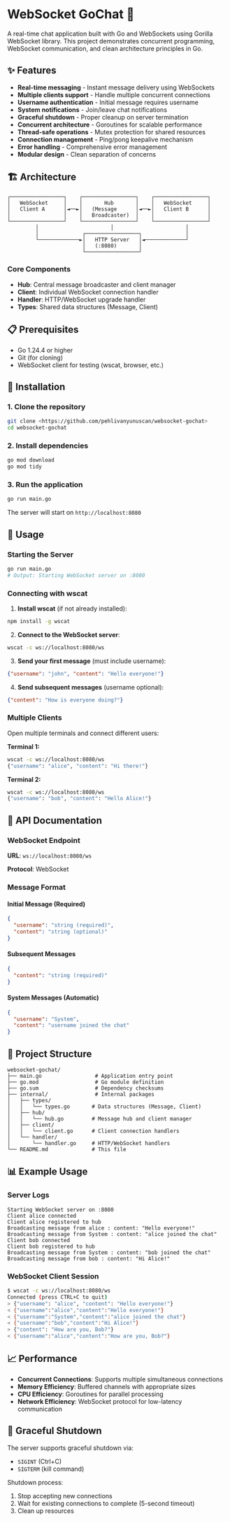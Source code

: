 # WebSocket GoChat 🚀

A real-time chat application built with Go and WebSockets using Gorilla WebSocket library. This project demonstrates concurrent programming, WebSocket communication, and clean architecture principles in Go.

## ✨ Features

- **Real-time messaging** - Instant message delivery using WebSockets
- **Multiple clients support** - Handle multiple concurrent connections
- **Username authentication** - Initial message requires username
- **System notifications** - Join/leave chat notifications
- **Graceful shutdown** - Proper cleanup on server termination
- **Concurrent architecture** - Goroutines for scalable performance
- **Thread-safe operations** - Mutex protection for shared resources
- **Connection management** - Ping/pong keepalive mechanism
- **Error handling** - Comprehensive error management
- **Modular design** - Clean separation of concerns

## 🏗️ Architecture

```
┌─────────────────┐    ┌─────────────────┐    ┌─────────────────┐
│   WebSocket     │    │       Hub       │    │   WebSocket     │
│   Client A      │◄──►│   (Message      │◄──►│   Client B      │
│                 │    │   Broadcaster)  │    │                 │
└─────────────────┘    └─────────────────┘    └─────────────────┘
         │                       │                       │
         │              ┌─────────────────┐              │
         └─────────────►│   HTTP Server   │◄─────────────┘
                        │   (:8080)       │
                        └─────────────────┘
```

### Core Components

- **Hub**: Central message broadcaster and client manager
- **Client**: Individual WebSocket connection handler
- **Handler**: HTTP/WebSocket upgrade handler
- **Types**: Shared data structures (Message, Client)

## 📋 Prerequisites

- Go 1.24.4 or higher
- Git (for cloning)
- WebSocket client for testing (wscat, browser, etc.)

## 🚀 Installation

### 1. Clone the repository
```bash
git clone <https://github.com/pehlivanyunuscan/websocket-gochat>
cd websocket-gochat
```

### 2. Install dependencies
```bash
go mod download
go mod tidy
```

### 3. Run the application
```bash
go run main.go
```

The server will start on `http://localhost:8080`

## 🎯 Usage

### Starting the Server

```bash
go run main.go
# Output: Starting WebSocket server on :8080
```

### Connecting with wscat

1. **Install wscat** (if not already installed):
```bash
npm install -g wscat
```

2. **Connect to the WebSocket server**:
```bash
wscat -c ws://localhost:8080/ws
```

3. **Send your first message** (must include username):
```json
{"username": "john", "content": "Hello everyone!"}
```

4. **Send subsequent messages** (username optional):
```json
{"content": "How is everyone doing?"}
```

### Multiple Clients

Open multiple terminals and connect different users:

**Terminal 1:**
```bash
wscat -c ws://localhost:8080/ws
{"username": "alice", "content": "Hi there!"}
```

**Terminal 2:**
```bash
wscat -c ws://localhost:8080/ws
{"username": "bob", "content": "Hello Alice!"}
```

## 📡 API Documentation

### WebSocket Endpoint

**URL**: `ws://localhost:8080/ws`

**Protocol**: WebSocket

### Message Format

#### Initial Message (Required)
```json
{
  "username": "string (required)",
  "content": "string (optional)"
}
```

#### Subsequent Messages
```json
{
  "content": "string (required)"
}
```

#### System Messages (Automatic)
```json
{
  "username": "System",
  "content": "username joined the chat"
}
```

## 📁 Project Structure

```
websocket-gochat/
├── main.go                 # Application entry point
├── go.mod                  # Go module definition
├── go.sum                  # Dependency checksums
├── internal/               # Internal packages
│   ├── types/
│   │   └── types.go       # Data structures (Message, Client)
│   ├── hub/
│   │   └── hub.go         # Message hub and client manager
│   ├── client/
│   │   └── client.go      # Client connection handlers
│   └── handler/
│       └── handler.go     # HTTP/WebSocket handlers
└── README.md              # This file
```

## 📊 Example Usage

### Server Logs
```
Starting WebSocket server on :8080
Client alice connected
Client alice registered to hub
Broadcasting message from alice : content: "Hello everyone!"
Broadcasting message from System : content: "alice joined the chat"
Client bob connected
Client bob registered to hub
Broadcasting message from System : content: "bob joined the chat"
Broadcasting message from bob : content: "Hi Alice!"
```

### WebSocket Client Session
```bash
$ wscat -c ws://localhost:8080/ws
Connected (press CTRL+C to quit)
> {"username": "alice", "content": "Hello everyone!"}
< {"username":"alice","content":"Hello everyone!"}
< {"username":"System","content":"alice joined the chat"}
< {"username":"bob","content":"Hi Alice!"}
> {"content": "How are you, Bob?"}
< {"username":"alice","content":"How are you, Bob?"}
```

## 📈 Performance

- **Concurrent Connections**: Supports multiple simultaneous connections
- **Memory Efficiency**: Buffered channels with appropriate sizes
- **CPU Efficiency**: Goroutines for parallel processing
- **Network Efficiency**: WebSocket protocol for low-latency communication

## 🚦 Graceful Shutdown

The server supports graceful shutdown via:
- `SIGINT` (Ctrl+C)
- `SIGTERM` (kill command)

Shutdown process:
1. Stop accepting new connections
2. Wait for existing connections to complete (5-second timeout)
3. Clean up resources
